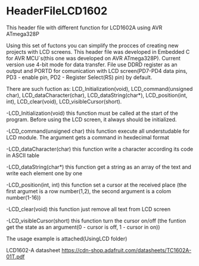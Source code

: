 # HeaderFileLCD1602
This header file with different function for LCD1602A using AVR ATmega328P


Using this set of fuctons you can simplify the procces of creating new projects with LCD screens. This header file was developed in Embedded C for AVR MCU`s(this one was developed on AVR ATmega328P).
Current version use 4-bit mode for data transfer.
File use DDRD register as an output and PORTD for comunication with LCD screen(PD7-PD4 data pins, PD3 - enable pin, PD2 - Register Select(RS) pin) by default.

There are such fuction as: LCD_Initialization(void), LCD_command(unsigned char), LCD_dataCharacter(char), LCD_dataString(char*), LCD_position(int, int), LCD_clear(void), LCD_visibleCursor(short).

-LCD_Initialization(void)
    this function must be called at the start of the program.
    Before using the LCD screen, it always should be initialized.

-LCD_command(unsigned char)
    this function execute all understudable for LCD module. The argument gets a command in hexdecimal format
    
-LCD_dataCharacter(char)
    this function write a character according its code in ASCII table
    
-LCD_dataString(char*)
    this function get a string as an array of the text and write each element one by one
    
-LCD_position(int, int)
    this function set a cursor at the received place (the first argumet is a row number(1,2), the second argument is a colom number(1-16)) 

-LCD_clear(void)
    this function just remove all text from LCD screen
   
-LCD_visibleCursor(short)
    this function turn the cursor on/off (the funtion get the state as an argument(0 - cursor is off, 1 - cursor in on))
    
The usage example is attached(UsingLCD folder)

LCD1602-A datasheet     https://cdn-shop.adafruit.com/datasheets/TC1602A-01T.pdf
